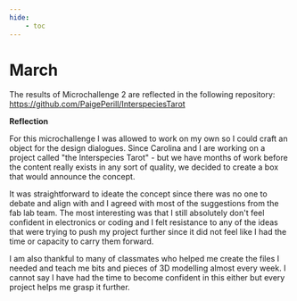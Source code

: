```yaml
---
hide:
    - toc
---
```


# March

The results of Microchallenge 2 are reflected in the following repository: https://github.com/PaigePerill/InterspeciesTarot


**Reflection**

For this microchallenge I was allowed to work on my own so I could craft an object for the design dialogues. Since Carolina and I are working on a project called "the Interspecies Tarot" - but we have months of work before the content really exists in any sort of quality, we decided to create a box that would announce the concept. 

It was straightforward to ideate the concept since there was no one to debate and align with and I agreed with most of the suggestions from the fab lab team. The most interesting was that I still absolutely don't feel confident in electronics or coding and I felt resistance to any of the ideas that were trying to push my project further since it did not feel like I had the time or capacity to carry them forward. 

I am also thankful to many of classmates who helped me create the files I needed and teach me bits and pieces of 3D modelling almost every week. I cannot say I have had the time to become confident in this either but every project helps me grasp it further. 










